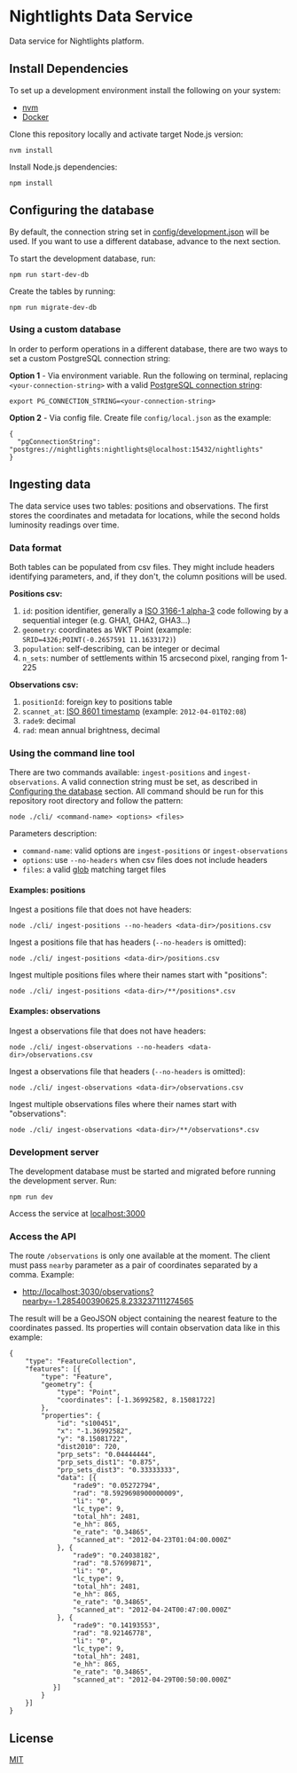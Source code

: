 # Nightlights Data Service 

Data service for Nightlights platform.

## Install Dependencies

To set up a development environment install the following on your system:

- [nvm](https://github.com/creationix/nvm)
- [Docker](https://www.docker.com/)

Clone this repository locally and activate target Node.js version:

```
nvm install
```

Install Node.js dependencies:

```
npm install
```

## Configuring the database

By default, the connection string set in [config/development.json](config/development.json) will be used. If you want to use a different database, advance to the next section.

To start the development database, run:

    npm run start-dev-db

Create the tables by running:

    npm run migrate-dev-db

### Using a custom database

In order to perform operations in a different database, there are two ways to set a custom PostgreSQL connection string:

**Option 1** - Via environment variable. Run the following on terminal, replacing `<your-connection-string>` with a valid [PostgreSQL connection string](https://www.postgresql.org/docs/current/libpq-connect.html#LIBPQ-CONNSTRING):

```
export PG_CONNECTION_STRING=<your-connection-string>
```

**Option 2** - Via config file. Create file `config/local.json` as the example:

```
{
  "pgConnectionString": "postgres://nightlights:nightlights@localhost:15432/nightlights"
}
```

## Ingesting data

The data service uses two tables: positions and observations. The first stores the coordinates and metadata for locations, while the second holds luminosity readings over time.

### Data format

Both tables can be populated from csv files. They might include headers identifying parameters, and, if they don't, the column positions will be used.

**Positions csv:** 

1. `id`: position identifier, generally a [ISO 3166-1 alpha-3](https://en.wikipedia.org/wiki/ISO_3166-1_alpha-3) code following by a sequential integer (e.g. GHA1, GHA2, GHA3...)
2. `geometry`: coordinates as WKT Point (example: `SRID=4326;POINT(-0.2657591 11.1633172)`)
3. `population`: self-describing, can be integer or decimal
4. `n_sets`: number of settlements within 15 arcsecond pixel, ranging from 1-225

**Observations csv:** 

1. `positionId`: foreign key to positions table 
2. `scannet_at`: [ISO 8601 timestamp](https://en.wikipedia.org/wiki/ISO_8601)  (example: `2012-04-01T02:08`)
3. `rade9`: decimal
4. `rad`: mean annual brightness, decimal

### Using the command line tool

There are two commands available: `ingest-positions` and `ingest-observations`. A valid connection string must be set, as described in [Configuring the database](#configuring-the-database) section. All command should be run for this repository root directory and follow the pattern:

    node ./cli/ <command-name> <options> <files>

Parameters description:

- `command-name`: valid options are `ingest-positions` or `ingest-observations`
- `options`: use `--no-headers` when csv files does not include headers
- `files`: a valid [glob](https://en.wikipedia.org/wiki/Glob_%28programming%29) matching target files


#### Examples: positions

Ingest a positions file that does not have headers:

    node ./cli/ ingest-positions --no-headers <data-dir>/positions.csv

Ingest a positions file that has headers (`--no-headers` is omitted):

    node ./cli/ ingest-positions <data-dir>/positions.csv

Ingest multiple positions files where their names start with "positions":

    node ./cli/ ingest-positions <data-dir>/**/positions*.csv

#### Examples: observations    

Ingest a observations file that does not have headers:

    node ./cli/ ingest-observations --no-headers <data-dir>/observations.csv

Ingest a observations file that headers (`--no-headers` is omitted):

    node ./cli/ ingest-observations <data-dir>/observations.csv

Ingest multiple observations files where their names start with "observations":

    node ./cli/ ingest-observations <data-dir>/**/observations*.csv

### Development server

The development database must be started and migrated before running the development server. Run:

    npm run dev

Access the service at [localhost:3000](http://localhost:3000)

### Access the API

The route `/observations` is only one available at the moment. The client must pass `nearby` parameter as a pair of coordinates separated by a comma. Example:

  * [http://localhost:3030/observations?nearby=-1.285400390625,8.233237111274565]()

The result will be a GeoJSON object containing the nearest feature to the coordinates passed. Its properties will contain observation data like in this example:

```
{
    "type": "FeatureCollection",
    "features": [{
        "type": "Feature",
        "geometry": {
            "type": "Point",
            "coordinates": [-1.36992582, 8.15081722]
        },
        "properties": {
            "id": "s100451",
            "x": "-1.36992582",
            "y": "8.15081722",
            "dist2010": 720,
            "prp_sets": "0.04444444",
            "prp_sets_dist1": "0.875",
            "prp_sets_dist3": "0.33333333",
            "data": [{
                "rade9": "0.05272794",
                "rad": "8.5929698900000009",
                "li": "0",
                "lc_type": 9,
                "total_hh": 2481,
                "e_hh": 865,
                "e_rate": "0.34865",
                "scanned_at": "2012-04-23T01:04:00.000Z"
            }, {
                "rade9": "0.24038182",
                "rad": "8.57699871",
                "li": "0",
                "lc_type": 9,
                "total_hh": 2481,
                "e_hh": 865,
                "e_rate": "0.34865",
                "scanned_at": "2012-04-24T00:47:00.000Z"
            }, {
                "rade9": "0.14193553",
                "rad": "8.92146778",
                "li": "0",
                "lc_type": 9,
                "total_hh": 2481,
                "e_hh": 865,
                "e_rate": "0.34865",
                "scanned_at": "2012-04-29T00:50:00.000Z"
           }]
        }
    }]
}
```

## License

[MIT](LICENSE)
